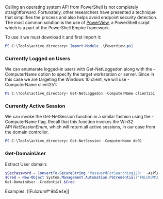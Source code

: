 Calling an operating system API from PowerShell is not completely straightforward. Fortunately, other researchers have presented a technique that simplifies the process and also helps avoid endpoint security detection. The most common solution is the use of [PowerView](https://github.com/PowerShellEmpire/PowerTools/blob/master/PowerView/powerview.ps1), a PowerShell script which is a part of the PowerShell Empire framework.

To use it we must download it and first import it:

```powershell
PS C:\Tools\active_directory> Import-Module .\PowerView.ps1
```

### Currently Logged on Users
We can enumerate logged-in users with Get-NetLoggedon along with the -ComputerName option to specify the target workstation or server. Since in this case we are targeting the Windows 10 client, we will use -ComputerName client251:
```powershell
PS C:\Tools\active_directory> Get-NetLoggedon -ComputerName client251
```

### Currently Active Session
We can invoke the Get-NetSession function in a similar fashion using the -ComputerName flag. Recall that this function invokes the Win32 API _NetSessionEnum_, which will return all active sessions, in our case from the domain controller.
```powershell
PS C:\Tools\active_directory> Get-NetSession -ComputerName dc01
```

### Get-DomainUser
Extract User domain:
```powershell
$SecPassword = ConvertTo-SecureString 'PasswordForSearching123!' -AsPlainText -Force
$Cred = New-Object System.Management.Automation.PSCredential('FULCRUM\LDAP', $SecPassword)
Get-DomainUser -Credential $Cred
```
Examples:
[[Fulcrum#^9b5e4e]]